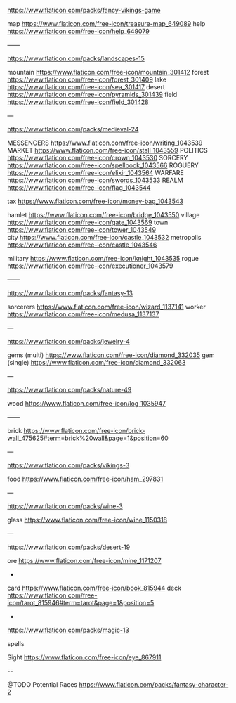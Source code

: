 https://www.flaticon.com/packs/fancy-vikings-game

map		https://www.flaticon.com/free-icon/treasure-map_649089
help		https://www.flaticon.com/free-icon/help_649079


——


https://www.flaticon.com/packs/landscapes-15

mountain	https://www.flaticon.com/free-icon/mountain_301412
forest		https://www.flaticon.com/free-icon/forest_301409
lake		https://www.flaticon.com/free-icon/sea_301417
desert		https://www.flaticon.com/free-icon/pyramids_301439
field		https://www.flaticon.com/free-icon/field_301428

—

https://www.flaticon.com/packs/medieval-24

MESSENGERS	https://www.flaticon.com/free-icon/writing_1043539
MARKET		https://www.flaticon.com/free-icon/stall_1043559
POLITICS	https://www.flaticon.com/free-icon/crown_1043530
SORCERY		https://www.flaticon.com/free-icon/spellbook_1043566
ROGUERY		https://www.flaticon.com/free-icon/elixir_1043564
WARFARE		https://www.flaticon.com/free-icon/swords_1043533
REALM		https://www.flaticon.com/free-icon/flag_1043544

tax 		https://www.flaticon.com/free-icon/money-bag_1043543

hamlet		https://www.flaticon.com/free-icon/bridge_1043550
village		https://www.flaticon.com/free-icon/gate_1043569
town		https://www.flaticon.com/free-icon/tower_1043549		
city		https://www.flaticon.com/free-icon/castle_1043532
metropolis	https://www.flaticon.com/free-icon/castle_1043546


military	https://www.flaticon.com/free-icon/knight_1043535
rogue		https://www.flaticon.com/free-icon/executioner_1043579

——

https://www.flaticon.com/packs/fantasy-13

sorcerers	https://www.flaticon.com/free-icon/wizard_1137141
worker		https://www.flaticon.com/free-icon/medusa_1137137

—

https://www.flaticon.com/packs/jewelry-4

gems (multi)		https://www.flaticon.com/free-icon/diamond_332035
gem  (single)		https://www.flaticon.com/free-icon/diamond_332063		

—

https://www.flaticon.com/packs/nature-49

wood			https://www.flaticon.com/free-icon/log_1035947

——

brick			https://www.flaticon.com/free-icon/brick-wall_475625#term=brick%20wall&page=1&position=60

—

https://www.flaticon.com/packs/vikings-3

food			https://www.flaticon.com/free-icon/ham_297831

—

https://www.flaticon.com/packs/wine-3

glass			https://www.flaticon.com/free-icon/wine_1150318


—

https://www.flaticon.com/packs/desert-19

ore			https://www.flaticon.com/free-icon/mine_1171207

-

card    https://www.flaticon.com/free-icon/book_815944
deck    https://www.flaticon.com/free-icon/tarot_815946#term=tarot&page=1&position=5

-

https://www.flaticon.com/packs/magic-13

spells

Sight   https://www.flaticon.com/free-icon/eye_867911



--

@TODO Potential Races
https://www.flaticon.com/packs/fantasy-character-2
